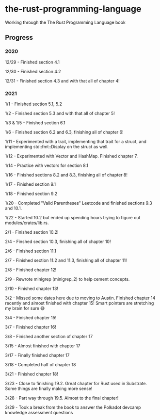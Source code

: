 # the-rust-programming-language

Working through the The Rust Programming Language book

## Progress

### 2020

<p>12/29 - Finished section 4.1</p>
<p>12/30 - Finished section 4.2</p>
<p>12/31 - Finished section 4.3 and with that all of chapter 4!</p>

### 2021

<p>1/1 - Finished section 5.1, 5.2</p>
<p>1/2 - Finished section 5.3 and with that all of chapter 5!</p>
<p>1/3 & 1/5 - Finished section 6.1</p>
<p>1/6 - Finished section 6.2 and 6.3, finishing all of chapter 6!</p>
<p>1/11 - Experimented with a trait, implementing that trait for a struct, and implementing std::fmt::Display on the struct as well.</p>
<p>1/12 - Experimented with Vector and HashMap. Finished chapter 7.</p>
<p>1/14 - Practice with vectors for section 8.1</p>
<p>1/16 - Finished sections 8.2 and 8.3, finishing all of chapter 8!</p>
<p>1/17 - Finished section 9.1</p>
<p>1/18 - Finished section 9.2</p>
<p>1/20 - Completed "Valid Parentheses" Leetcode and finished sections 9.3 and 10.1.</p>
<p>1/22 - Started 10.2 but ended up spending hours trying to figure out modules/crates/lib.rs.</p>
<p>2/1 - Finished section 10.2!</p>
<p>2/4 - Finshed section 10.3, finishing all of chapter 10!</p>
<p>2/6 - Finished section 11.1</p>
<p>2/7 - Finished section 11.2 and 11.3, finishing all of chapter 11!</p>
<p>2/8 - Finished chapter 12!</p>
<p>2/9 - Rewrote minigrep (minigrep_2) to help cement concepts.</p>
<p>2/10 - Finished chapter 13!</p>
<p>3/2 - Missed some dates here due to moving to Austin. Finished chapter 14 recently and almost finished with chapter 15! Smart pointers are stretching my brain for sure 😅</p>
<p>3/4 - Finished chapter 15!</p>
<p>3/7 - Finished chapter 16!</p>
<p>3/8 - Finished another section of chapter 17</p>
<p>3/15 - Almost finished with chapter 17</p>
<p>3/17 - Finally finished chapter 17</p>
<p>3/18 - Completed half of chapter 18</p>
<p>3/21 - Finished chapter 18!</p>
<p>3/23 - Close to finishing 19.2. Great chapter for Rust used in Substrate. Some things are finally making more sense!</p>
<p>3/28 - Part way through 19.5. Almost to the final chapter!</p>
<p>3/29 - Took a break from the book to answer the Polkadot devcamp knowledge assessment questions</p>
